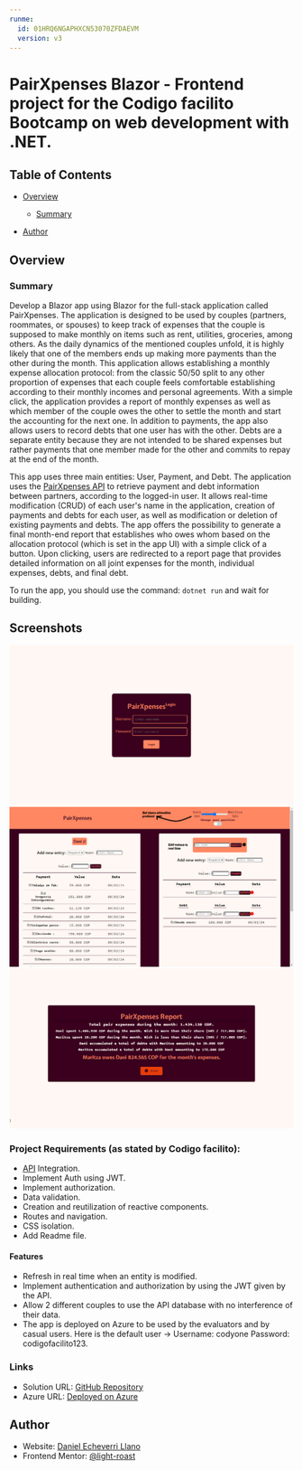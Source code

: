 ```yaml
---
runme:
  id: 01HRQ6NGAPHXCN53070ZFDAEVM
  version: v3
---
```


# PairXpenses Blazor - Frontend project for the Codigo facilito Bootcamp on web development with .NET.

## Table of Contents

- [Overview](#overview)

   - [Summary](#summary)

- [Author](#author)

## Overview

### Summary

Develop a Blazor app using Blazor for the full-stack application called PairXpenses. The application is designed to be used by couples (partners, roommates, or spouses) to keep track of expenses that the couple is supposed to make monthly on items such as rent, utilities, groceries, among others. As the daily dynamics of the mentioned couples unfold, it is highly likely that one of the members ends up making more payments than the other during the month. This application allows establishing a monthly expense allocation protocol: from the classic 50/50 split to any other proportion of expenses that each couple feels comfortable establishing according to their monthly incomes and personal agreements. With a simple click, the application provides a report of monthly expenses as well as which member of the couple owes the other to settle the month and start the accounting for the next one. In addition to payments, the app also allows users to record debts that one user has with the other. Debts are a separate entity because they are not intended to be shared expenses but rather payments that one member made for the other and commits to repay at the end of the month.

This app uses three main entities: User, Payment, and Debt. The application uses the [PairXpenses API](https://github.com/light-roast/PairExpensesAPI/) to retrieve payment and debt information between partners, according to the logged-in user. It allows real-time modification (CRUD) of each user's name in the application, creation of payments and debts for each user, as well as modification or deletion of existing payments and debts. The app offers the possibility to generate a final month-end report that establishes who owes whom based on the allocation protocol (which is set in the app UI) with a simple click of a button. Upon clicking, users are redirected to a report page that provides detailed information on all joint expenses for the month, individual expenses, debts, and final debt.

To run the app, you should use the command: `dotnet run` and wait for building.

## Screenshots

![Screenshot 1](./assets/1.png)
![Screenshot 2](./assets/2.png)
![Screenshot 3](./assets/3.png)

### Project Requirements (as stated by Codigo facilito):

- [API](https://github.com/light-roast/PairExpensesAPI/) Integration.
- Implement Auth using JWT.
- Implement authorization.
- Data validation.
- Creation and reutilization of reactive components.
- Routes and navigation.
- CSS isolation.
- Add Readme file.

#### Features

- Refresh in real time when an entity is modified.
- Implement authentication and authorization by using the JWT given by the API.
- Allow 2 different couples to use the API database with no interference of their data.
- The app is deployed on Azure to be used by the evaluators and by casual users. Here is the default user -> Username: codyone Password: codigofacilito123.

### Links

- Solution URL: [GitHub Repository](https://github.com/light-roast/PairXpensesFS)
- Azure URL: [Deployed on Azure](https://pairxpensesapp.azurewebsites.net/)

## Author

- Website: [Daniel Echeverri Llano](https://daniel-echeverri-portfolio.netlify.app/)
- Frontend Mentor: [@light-roast](https://www.frontendmentor.io/profile/light-roast)
